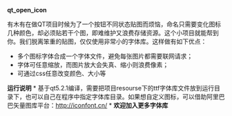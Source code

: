 **qt_open_icon**

有木有在做QT项目时候为了一个按钮不同状态贴图而烦恼，命名只需要变化图标几种颜色，却必须贴若干个图，即难维护又浪费存储资源。这个小项目就能帮到你。我们脱离笨重的贴图，仅仅使用非常小的字体库。这样做有如下优点：

 - 多个图标字体合成一个字体文件，避免每张图片都需要联网请求；
 - 字体可任意缩放，而图片放大会失真、缩小则浪费像素；
 - 可通过css任意改变颜色、大小等

**运行说明**
*
基于qt5.2.1编译，需要把项目resourse下的ttf字体库文件放到运行目录下，也可以自己在程序中指定字体库目录。如果想自定义图标，可以借助阿里巴巴矢量图库平台：http://iconfont.cn/
*
**欢迎加入更多字体库**